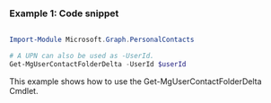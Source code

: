 ### Example 1: Code snippet

```powershell

Import-Module Microsoft.Graph.PersonalContacts

# A UPN can also be used as -UserId.
Get-MgUserContactFolderDelta -UserId $userId

```
This example shows how to use the Get-MgUserContactFolderDelta Cmdlet.

